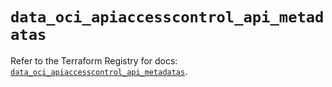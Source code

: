 # `data_oci_apiaccesscontrol_api_metadatas`

Refer to the Terraform Registry for docs: [`data_oci_apiaccesscontrol_api_metadatas`](https://registry.terraform.io/providers/oracle/oci/7.19.0/docs/data-sources/apiaccesscontrol_api_metadatas).
